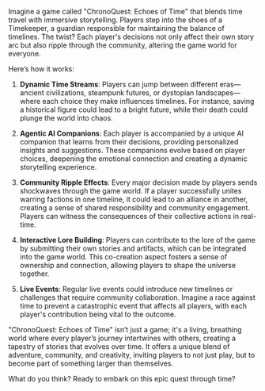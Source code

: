 Imagine a game called "ChronoQuest: Echoes of Time" that blends time travel with immersive storytelling. Players step into the shoes of a Timekeeper, a guardian responsible for maintaining the balance of timelines. The twist? Each player's decisions not only affect their own story arc but also ripple through the community, altering the game world for everyone.

Here’s how it works: 

1. **Dynamic Time Streams**: Players can jump between different eras—ancient civilizations, steampunk futures, or dystopian landscapes—where each choice they make influences timelines. For instance, saving a historical figure could lead to a bright future, while their death could plunge the world into chaos.

2. **Agentic AI Companions**: Each player is accompanied by a unique AI companion that learns from their decisions, providing personalized insights and suggestions. These companions evolve based on player choices, deepening the emotional connection and creating a dynamic storytelling experience.

3. **Community Ripple Effects**: Every major decision made by players sends shockwaves through the game world. If a player successfully unites warring factions in one timeline, it could lead to an alliance in another, creating a sense of shared responsibility and community engagement. Players can witness the consequences of their collective actions in real-time.

4. **Interactive Lore Building**: Players can contribute to the lore of the game by submitting their own stories and artifacts, which can be integrated into the game world. This co-creation aspect fosters a sense of ownership and connection, allowing players to shape the universe together.

5. **Live Events**: Regular live events could introduce new timelines or challenges that require community collaboration. Imagine a race against time to prevent a catastrophic event that affects all players, with each player's contribution being vital to the outcome.

"ChronoQuest: Echoes of Time" isn’t just a game; it's a living, breathing world where every player’s journey intertwines with others, creating a tapestry of stories that evolves over time. It offers a unique blend of adventure, community, and creativity, inviting players to not just play, but to become part of something larger than themselves. 

What do you think? Ready to embark on this epic quest through time?